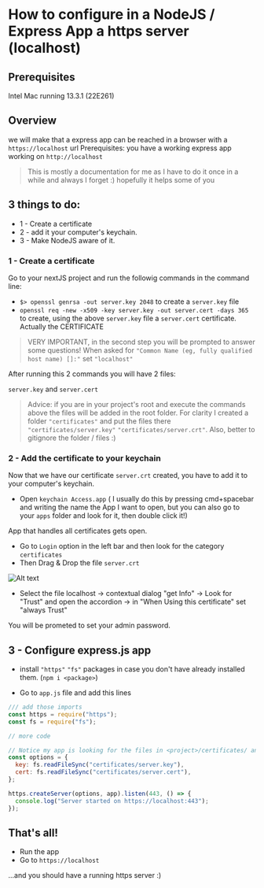 # How to configure in a NodeJS / Express App a https server (localhost)

## Prerequisites

Intel Mac running 13.3.1 (22E261)

## Overview

we will make that a express app can be reached in a browser with a `https://localhost` url
Prerequisites: you have a working express app working on `http://localhost`

> This is mostly a documentation for me as I have to do it once in a while and always I forget :) hopefully it helps some of you

## 3 things to do:

* 1 - Create a certificate 
* 2 - add it your computer's keychain.
* 3 - Make NodeJS aware of it.

### 1 - Create a certificate


Go to your nextJS project and run the followig commands in the command line:

* `$> openssl genrsa -out server.key 2048` to create a `server.key` file
* `openssl req -new -x509 -key server.key -out server.cert -days 365` to create, using the above `server.key` file a `server.cert` certificate. Actually the CERTIFICATE

> VERY IMPORTANT, in the second step you will be prompted to answer some questions! When asked for `"Common Name (eg, fully qualified host name) []:"` set `"localhost"`

After running this 2 commands you will have 2 files:

`server.key` and `server.cert`

> Advice: if you are in your project's root and execute the commands above the files will be added in the root folder. For clarity I created a folder `"certificates"` and put the files there `"certificates/server.key"` `"certificates/server.crt"`. Also, better to gitignore the folder / files :)
>

### 2 - Add the certificate to your keychain

Now that we have our certificate `server.crt` created, you have to add it to your computer's keychain.

- Open `keychain Access.app` ( I usually do this by pressing cmd+spacebar and writing the name the App I want to open, but you can also go to your `apps` folder and look for it, then double click it!)

App that handles all certificates gets open.

- Go to `Login` option in the left bar and then look for the category `certificates`
- Then Drag & Drop the file `server.crt`


![Alt text](https://file%2B.vscode-resource.vscode-cdn.net/var/folders/wx/0xftrh315sn2mndl8l19kt3c0000gn/T/TemporaryItems/NSIRD_screencaptureui_w8Hcm4/Screenshot%202023-05-12%20at%2013.02.44.png?version%3D1683889384487)

- Select the file localhost -> contextual dialog "get Info" -> Look for "Trust" and open the accordion -> in "When Using this certificate" set "always Trust"

You will be prometed to set your admin password.

## 3 - Configure express.js app

- install `"https"` `"fs"` packages in case you don't have already installed them. (`npm i <package>`)

- Go to `app.js` file and add this lines

````javascript
/// add those imports
const https = require("https");
const fs = require("fs");

// more code

// Notice my app is looking for the files in <project>/certificates/ and I have an `app` object already initialized (if you followed express pattern you should have the same)
const options = {
  key: fs.readFileSync("certificates/server.key"),
  cert: fs.readFileSync("certificates/server.cert"),
};

https.createServer(options, app).listen(443, () => {
  console.log("Server started on https://localhost:443");
});
````

## That's all!

- Run the app 
- Go to `https://localhost` 
 
...and you should have a running https server :) 